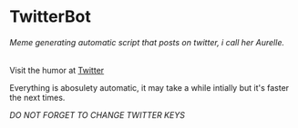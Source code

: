# TwitterBot 
###### Meme generating automatic script that posts on twitter, i call her Aurelle.

Visit the humor at [Twitter](https://twitter.com/bruhmomentbot)

Everything is abosulety automatic, it may take a while intially but it's faster the next times.<br>

*DO NOT FORGET TO CHANGE TWITTER KEYS*
